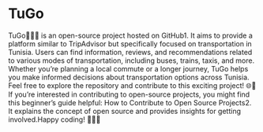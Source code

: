 # TuGo
TuGo🚗🇹🇳 is an open-source project hosted on GitHub1. It aims to provide a platform similar to TripAdvisor but specifically focused on transportation in Tunisia. Users can find information, reviews, and recommendations related to various modes of transportation, including buses, trains, taxis, and more. Whether you’re planning a local commute or a longer journey, TuGo helps you make informed decisions about transportation options across Tunisia. Feel free to explore the repository and contribute to this exciting project! 🌐📲If you’re interested in contributing to open-source projects, you might find this beginner’s guide helpful: How to Contribute to Open Source Projects2. It explains the concept of open source and provides insights for getting involved.Happy coding! 🚀👩‍💻 
